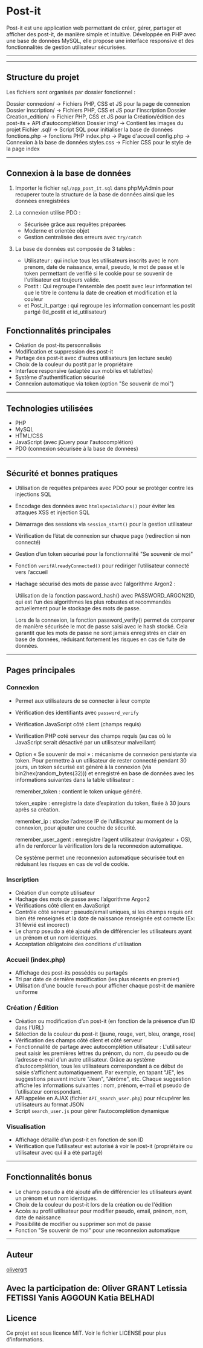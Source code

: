 # Post-it

Post-it est une application web permettant de créer, gérer, partager et afficher des post-it, de manière simple et intuitive. Développée en PHP avec une base de données MySQL, elle propose une interface responsive et des fonctionnalités de gestion utilisateur sécurisées.

---

---

## Structure du projet

Les fichiers sont organisés par dossier fonctionnel :

Dossier connexion/ -> Fichiers PHP, CSS et JS pour la page de connexion
Dossier inscription/ -> Fichiers PHP, CSS et JS pour l'inscription
Dossier Creation_edition/ -> Fichier PHP, CSS et JS pour la Création/édition des post-its + API d'autocomplétion
Dossier img/ -> Contient les images du projet
Fichier .sql/ -> Script SQL pour initialiser la base de données
fonctions.php -> fonctions PHP
index.php -> Page d'accueil
config.php -> Connexion à la base de données
styles.css -> Fichier CSS pour le style de la page index



---

## Connexion à la base de données

1. Importer le fichier `sql/app_post_it.sql` dans phpMyAdmin pour recuperer toute la structure de la base de données ainsi que les données enregistrées
2. La connexion utilise PDO :

   - Sécurisée grâce aux requêtes préparées
   - Moderne et orientée objet
   - Gestion centralisée des erreurs avec `try/catch`
3. La base de données est composée de 3 tables : 
      - Utilisateur : qui inclue tous les utilisateurs inscrits avec le nom prenom, date de naissance, email, pseudo, le mot de passe et le token permettant de verifié si le cookie pour se souvenir de l'utilisateur est toujours valide.
      - Postit : Qui regroupe l'ensemble des postit avec leur information tel que le titre le contenu la date de creation et modification et la couleur
      -  et Post_it_partge : qui regroupe les information concernant les postit partgé (Id_postit et id_utilisateur) 


## Fonctionnalités principales

- Création de post-its personnalisés
- Modification et suppression des post-it 
- Partage des post-it avec d'autres utilisateurs (en lecture seule)
- Choix de la couleur du postit par le propriétaire
- Interface responsive (adaptée aux mobiles et tablettes)
- Système d'authentification sécurisé 
- Connexion automatique via token (option "Se souvenir de moi")

---

## Technologies utilisées

- PHP
- MySQL
- HTML/CSS
- JavaScript (avec jQuery pour l'autocomplétion)
- PDO (connexion sécurisée à la base de données)

---


## Sécurité et bonnes pratiques

- Utilisation de requêtes préparées avec PDO pour se protéger contre les injections SQL
- Encodage des données avec `htmlspecialchars()` pour éviter les attaques XSS et injection SQL
- Démarrage des sessions via `session_start()` pour la gestion utilisateur
- Vérification de l’état de connexion sur chaque page (redirection si non connecté)
- Gestion d’un token sécurisé pour la fonctionnalité "Se souvenir de moi"
- Fonction `verifAlreadyConnected()` pour rediriger l’utilisateur connecté vers l’accueil
- Hachage sécurisé des mots de passe avec l’algorithme Argon2 :
   
   Utilisation de la fonction password_hash() avec PASSWORD_ARGON2ID, qui est l’un des algorithmes les plus robustes et recommandés actuellement pour le stockage des mots de passe. 

   Lors de la connexion, la fonction password_verify() permet de comparer de manière sécurisée le mot de passe saisi avec le hash stocké. 
   Cela garantit que les mots de passe ne sont jamais enregistrés en clair en base de données, réduisant fortement les risques en cas de fuite de données.



---

## Pages principales

### Connexion

- Permet aux utilisateurs de se connecter à leur compte
- Vérification des identifiants avec `password_verify`
- Vérification JavaScript côté client (champs requis)
- Verification PHP coté serveur des champs requis (au cas où le JavaScript serait désactivé par un utilisateur malveillant)
- Option « Se souvenir de moi » : mécanisme de connexion persistante via token. Pour permettre à un utilisateur de rester connecté pendant 30 jours, un token sécurisé est généré à la connexion (via bin2hex(random_bytes(32))) et enregistré en base de données avec les informations suivantes dans la table utilisateur :

   remember_token : contient le token unique généré.

   token_expire : enregistre la date d’expiration du token, fixée à 30 jours après sa création.

   remember_ip : stocke l’adresse IP de l’utilisateur au moment de la connexion, pour ajouter une couche de sécurité.

   remember_user_agent : enregistre l’agent utilisateur (navigateur + OS), afin de renforcer la vérification lors de la reconnexion automatique.

   Ce système permet une reconnexion automatique sécurisée tout en réduisant les risques en cas de vol de cookie.



### Inscription

- Création d’un compte utilisateur
- Hachage des mots de passe avec l’algorithme Argon2
- Vérifications côté client en JavaScript
- Contrôle côté serveur : pseudo/email uniques, si les champs requis ont bien été renseignés et la date de naissance renseignée est correcte (Ex: 31 févrié est incorect)
- Le champ pseudo a été ajouté afin de différencier les utilisateurs ayant un prénom et un nom identiques.
- Acceptation obligatoire des conditions d'utilisation

### Accueil (index.php)

- Affichage des post-its possédés ou partagés
- Tri par date de dernière modification (les plus récents en premier)
- Utilisation d’une boucle `foreach` pour afficher chaque post-it de manière uniforme

### Création / Édition

- Création ou modification d’un post-it (en fonction de la présence d’un ID dans l’URL)
- Sélection de la couleur du post-it (jaune, rouge, vert, bleu, orange, rose)
- Vérification des champs côté client et côté serveur
- Fonctionnalité de partage avec autocomplétion utilisateur : L'utilisateur peut saisir les premières lettres du prénom, du nom, du pseudo ou de l’adresse e-mail d’un autre utilisateur. Grâce au système d’autocomplétion, tous les utilisateurs correspondant à ce début de saisie s’affichent automatiquement.
Par exemple, en tapant "JE", les suggestions peuvent inclure "Jean", "Jérôme", etc.
Chaque suggestion affiche les informations suivantes : nom, prénom, e-mail et pseudo de l’utilisateur correspondant.
- API appelée en AJAX (fichier `API_search_user.php`) pour récupérer les utilisateurs au format JSON
- Script `search_user.js` pour gérer l’autocomplétion dynamique

### Visualisation

- Affichage détaillé d’un post-it en fonction de son ID
- Vérification que l’utilisateur est autorisé à voir le post-it (propriétaire ou utilisateur avec qui il a été partagé)


---

## Fonctionnalités bonus

- Le champ pseudo a été ajouté afin de différencier les utilisateurs ayant un prénom et un nom identiques.
- Choix de la couleur du post-it lors de la création ou de l'édition
- Accès au profil utilisateur pour modifier pseudo, email, prénom, nom, date de naissance
- Possibilité de modifier ou supprimer son mot de passe
- Fonction "Se souvenir de moi" pour une reconnexion automatique


---

## Auteur


[olivergrt](https://github.com/olivergrt)

Avec la participation de: 
Oliver GRANT
Letissia FETISSI
Yanis AGGOUN
Katia BELHADI 
---

## Licence

Ce projet est sous licence MIT. Voir le fichier LICENSE pour plus d'informations.
